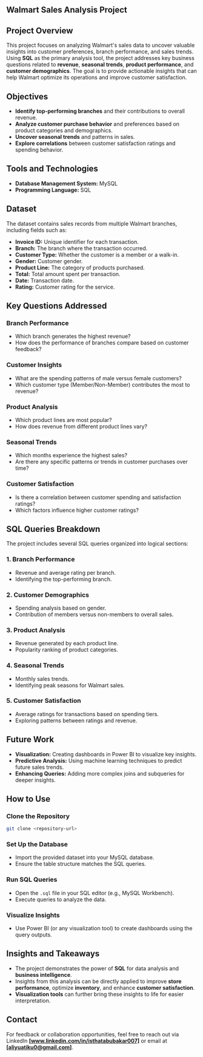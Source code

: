 ## Walmart Sales Analysis Project

## Project Overview

This project focuses on analyzing Walmart's sales data to uncover valuable insights into customer preferences, branch performance, and sales trends. Using **SQL** as the primary analysis tool, the project addresses key business questions related to **revenue**, **seasonal trends**, **product performance**, and **customer demographics**. The goal is to provide actionable insights that can help Walmart optimize its operations and improve customer satisfaction.

## Objectives

- **Identify top-performing branches** and their contributions to overall revenue.
- **Analyze customer purchase behavior** and preferences based on product categories and demographics.
- **Uncover seasonal trends** and patterns in sales.
- **Explore correlations** between customer satisfaction ratings and spending behavior.

## Tools and Technologies

- **Database Management System:** MySQL
- **Programming Language:** SQL

## Dataset

The dataset contains sales records from multiple Walmart branches, including fields such as:

- **Invoice ID:** Unique identifier for each transaction.
- **Branch:** The branch where the transaction occurred.
- **Customer Type:** Whether the customer is a member or a walk-in.
- **Gender:** Customer gender.
- **Product Line:** The category of products purchased.
- **Total:** Total amount spent per transaction.
- **Date:** Transaction date.
- **Rating:** Customer rating for the service.

## Key Questions Addressed

### Branch Performance

- Which branch generates the highest revenue?
- How does the performance of branches compare based on customer feedback?

### Customer Insights

- What are the spending patterns of male versus female customers?
- Which customer type (Member/Non-Member) contributes the most to revenue?

### Product Analysis

- Which product lines are most popular?
- How does revenue from different product lines vary?

### Seasonal Trends

- Which months experience the highest sales?
- Are there any specific patterns or trends in customer purchases over time?

### Customer Satisfaction

- Is there a correlation between customer spending and satisfaction ratings?
- Which factors influence higher customer ratings?

## SQL Queries Breakdown

The project includes several SQL queries organized into logical sections:

### 1. Branch Performance

- Revenue and average rating per branch.
- Identifying the top-performing branch.

### 2. Customer Demographics

- Spending analysis based on gender.
- Contribution of members versus non-members to overall sales.

### 3. Product Analysis

- Revenue generated by each product line.
- Popularity ranking of product categories.

### 4. Seasonal Trends

- Monthly sales trends.
- Identifying peak seasons for Walmart sales.

### 5. Customer Satisfaction

- Average ratings for transactions based on spending tiers.
- Exploring patterns between ratings and revenue.

## Future Work

- **Visualization:** Creating dashboards in Power BI to visualize key insights.
- **Predictive Analysis:** Using machine learning techniques to predict future sales trends.
- **Enhancing Queries:** Adding more complex joins and subqueries for deeper insights.

## How to Use

### Clone the Repository

```bash
git clone <repository-url>
```

### Set Up the Database

- Import the provided dataset into your MySQL database.
- Ensure the table structure matches the SQL queries.

### Run SQL Queries

- Open the `.sql` file in your SQL editor (e.g., MySQL Workbench).
- Execute queries to analyze the data.

### Visualize Insights

- Use Power BI (or any visualization tool) to create dashboards using the query outputs.

## Insights and Takeaways

- The project demonstrates the power of **SQL** for data analysis and **business intelligence**.
- Insights from this analysis can be directly applied to improve **store performance**, optimize **inventory**, and enhance **customer satisfaction**.
- **Visualization tools** can further bring these insights to life for easier interpretation.


## Contact

For feedback or collaboration opportunities, feel free to reach out via LinkedIn **[www.linkedin.com/in/isthatabubakar007]** or email at **[aliyuatiku0@gmail.com]**.


